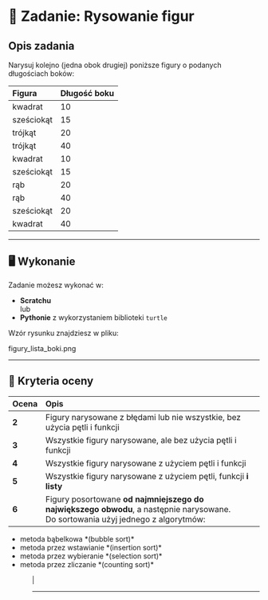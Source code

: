 # 🧩 Zadanie: Rysowanie figur

## Opis zadania

Narysuj kolejno (jedna obok drugiej) poniższe figury o podanych długościach boków:

| Figura | Długość boku |
|:--------|:-------------|
| kwadrat | 10 |
| sześciokąt | 15 |
| trójkąt | 20 |
| trójkąt | 40 |
| kwadrat | 10 |
| sześciokąt | 15 |
| rąb | 20 |
| rąb | 40 |
| sześciokąt | 20 |
| kwadrat | 40 |

---

## 🖥️ Wykonanie

Zadanie możesz wykonać w:

- **Scratchu**  
lub  
- **Pythonie** z wykorzystaniem biblioteki `turtle`

Wzór rysunku znajdziesz w pliku:

figury_lista_boki.png


---

## 💯 Kryteria oceny

| Ocena | Opis |
|:------|:------|
| **2** | Figury narysowane z błędami lub nie wszystkie, bez użycia pętli i funkcji |
| **3** | Wszystkie figury narysowane, ale bez użycia pętli i funkcji |
| **4** | Wszystkie figury narysowane z użyciem pętli i funkcji |
| **5** | Wszystkie figury narysowane z użyciem pętli, funkcji **i listy** |
| **6** | Figury posortowane **od najmniejszego do największego obwodu**, a następnie narysowane. <br>Do sortowania użyj jednego z algorytmów:  
<ul>
  <li>metoda bąbelkowa *(bubble sort)* </li>
  <li>metoda przez wstawianie *(insertion sort)* </li>
  <li>metoda przez wybieranie *(selection sort)* </li>
  <li>metoda przez zliczanie *(counting sort)* </li>
<ul>|

---


